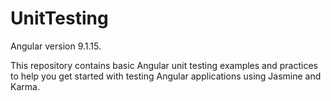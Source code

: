 # UnitTesting

Angular version 9.1.15.

This repository contains basic Angular unit testing examples and practices to help you get started with testing Angular applications using Jasmine and Karma.